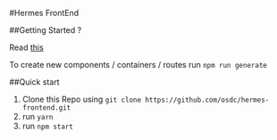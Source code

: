 #Hermes FrontEnd

##Getting Started ?

Read [this](https://github.com/react-boilerplate/react-boilerplate/blob/master/docs/general/introduction.md)

To create new components / containers / routes run `npm run generate`

##Quick start
  1. Clone this Repo using `git clone https://github.com/osdc/hermes-frontend.git`
  2. run `yarn`
  4. run `npm start`

